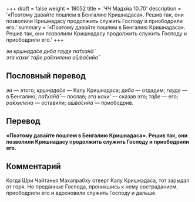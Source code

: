 +++
draft = false
weight = 18052
title = 'ЧЧ Мадхйа 10.70'
description = '«Поэтому давайте пошлем в Бенгалию Кришнадаса». Решив так, они позволили Кришнадасу продолжить служить Господу и приободрили его.'
summary = '«Поэтому давайте пошлем в Бенгалию Кришнадаса». Решив так, они позволили Кришнадасу продолжить служить Господу и приободрили его.'
+++

_эи кр̣шн̣ада̄се диба гауд̣е па̄т̣ха̄н̃а̄  
эта кахи’ та̄ре ра̄кхилена а̄ш́ва̄сийа̄_

## Пословный перевод

_эи_ — этого; _кр̣шн̣ада̄се_ — Калу Кришнадаса; _диба_ — отдадим; _гауд̣е_ — в Бенгалию; _па̄т̣ха̄н̃а̄_ — послав; _эта_ _кахи’_ — сказав это; _та̄ре_ — его; _ра̄кхилена_ — оставили; _а̄ш́ва̄сийа̄_ — приободрив.

## Перевод

**«Поэтому давайте пошлем в Бенгалию Кришнадаса». Решив так, они позволили Кришнадасу продолжить служить Господу и приободрили его.**

## Комментарий

Когда Шри Чайтанья Махапрабху отверг Калу Кришнадаса, тот зарыдал от горя. Но преданные Господа, проникшись к нему состраданием, приободрили его и вдохновили служить Господу и дальше.
